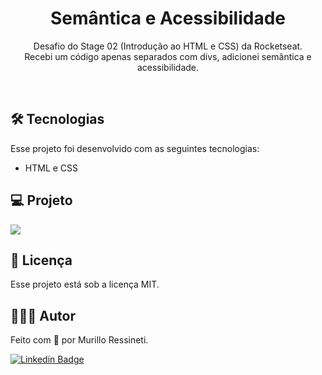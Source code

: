 <h1 align="center">Semântica e Acessibilidade</h1>

<p align="center">
Desafio do Stage 02 (Introdução ao HTML e CSS) da Rocketseat.<br/>
Recebi um código apenas separados com divs, adicionei semântica e acessibilidade.
</p>

<br>

## 🛠 Tecnologias

Esse projeto foi desenvolvido com as seguintes tecnologias:

- HTML e CSS

## 💻 Projeto

<img src="images/page-screenshot.png"/>

## 📝 Licença

Esse projeto está sob a licença MIT.

## 🙋🏻‍♂️ Autor

Feito com 💙 por Murillo Ressineti.

[![Linkedin Badge](https://img.shields.io/badge/-Murillo-blue?style=flat-square&logo=Linkedin&logoColor=white&link=https://www.linkedin.com/in/murilloressineti/)](https://www.linkedin.com/in/murilloressineti/)